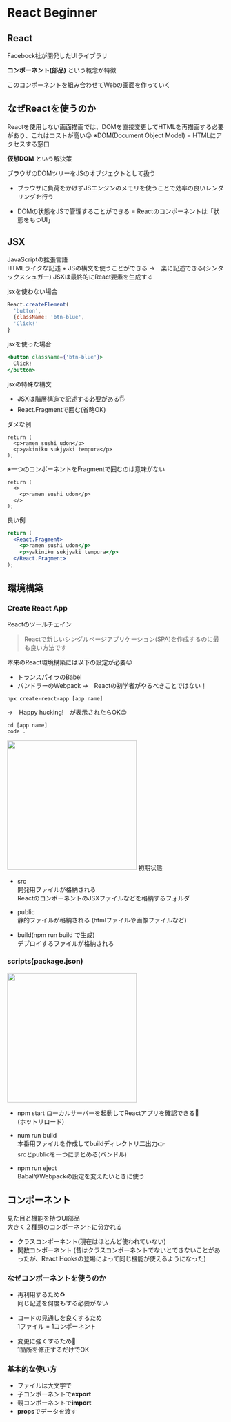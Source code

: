 # React Beginner
## React 
Facebock社が開発したUIライブラリ　　

**コンポーネント(部品)** という概念が特徴  

このコンポーネントを組み合わせてWebの画面を作っていく  

## なぜReactを使うのか
Reactを使用しない画面描画では、DOMを直接変更してHTMLを再描画する必要があり、これはコストが高い😥
※DOM(Document Object Model) = HTMLにアクセスする窓口

**仮想DOM** という解決策

ブラウザのDOMツリーをJSのオブジェクトとして扱う  
- ブラウザに負荷をかけずJSエンジンのメモリを使うことで効率の良いレンダリングを行う

- DOMの状態をJSで管理することができる = Reactのコンポーネントは「状態をもつUI」

## JSX
JavaScriptの拡張言語  
HTMLライクな記述 + JSの構文を使うことができる  →　楽に記述できる(シンタックスシュガー)
JSXは最終的にReact要素を生成する  

jsxを使わない場合
``` js
React.createElement(
  'button',
  {className: 'btn-blue',
  'Click!'
}
```
jsxを使った場合
``` jsx
<button className={'btn-blue'}>
  Click!
</button>
```

jsxの特殊な構文
- JSXは階層構造で記述する必要がある🖐️
- React.Fragmentで囲む(省略OK)

ダメな例
```
return (
  <p>ramen sushi udon</p>
  <p>yakiniku sukjyaki tempura</p>
);
```
※一つのコンポーネントをFragmentで囲むのは意味がない
```
return (
  <>
    <p>ramen sushi udon</p>
  </>
);
```

良い例
``` jsx
return (
  <React.Fragment>
    <p>ramen sushi udon</p>
    <p>yakiniku sukjyaki tempura</p>
  </React.Fragment>
);
```

## 環境構築
### Create React App
Reactのツールチェイン  
> Reactで新しいシングルページアプリケーション(SPA)を作成するのに最も良い方法です

本来のReact環境構築には以下の設定が必要😒
- トランスパイラのBabel
- バンドラーのWebpack
→　Reactの初学者がやるべきことではない！

```
npx create-react-app [app name]
```
→　Happy hucking!　が表示されたらOK😊

```
cd [app name]
code .
```

<img src="https://github.com/take331/TIL/assets/73569757/c99b8654-6358-44ef-b970-bfafd910110e" width=300px />  
初期状態  

- src  
  開発用ファイルが格納される  
  ReactのコンポーネントのJSXファイルなどを格納するフォルダ
  
- public  
  静的ファイルが格納される  (htmlファイルや画像ファイルなど)
  
- build(npm run build で生成)  
  デプロイするファイルが格納される

### scripts(package.json)  
<img src="https://github.com/take331/TIL/assets/73569757/010cb9b7-f317-4d94-b800-a386f96a3c9c" width= 300px />  

- npm start
  ローカルサーバーを起動してReactアプリを確認できる👀  
  (ホットリロード)

- num run build  
  本番用ファイルを作成してbuildディレクトリ二出力👉  
  srcとpublicを一つにまとめる(バンドル)

- npm run eject  
  BabalやWebpackの設定を変えたいときに使う

## コンポーネント
見た目と機能を持つUI部品  
大きく２種類のコンポーネントに分かれる  
- クラスコンポーネント(現在はほとんど使われていない)
- 関数コンポーネント
(昔はクラスコンポーネントでないとできないことがあったが、React Hooksの登場によって同じ機能が使えるようになった)

### なぜコンポーネントを使うのか
- 再利用するため♻️  
  同じ記述を何度もする必要がない
  
- コードの見通しを良くするため  
  1ファイル = 1コンポーネント
  
- 変更に強くするため🔧  
  1箇所を修正するだけでOK

### 基本的な使い方
- ファイルは大文字で
- 子コンポーネントで**export**
- 親コンポーネントで**import**
- **props**でデータを渡す






